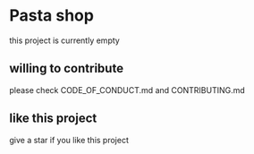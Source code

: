 # Pasta shop

this project is currently empty

## willing to contribute

please check CODE_OF_CONDUCT.md and CONTRIBUTING.md

## like this project

give a star if you like this project